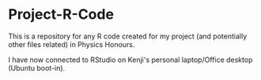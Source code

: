 # Project-R-Code
This is a repository for any R code created for my project (and potentially other files related) in Physics Honours.

I have now connected to RStudio on Kenji's personal laptop/Office desktop (Ubuntu boot-in).

